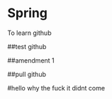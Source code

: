 # Spring
To learn github

##test github

##amendment 1

##pull github


#hello why the fuck it didnt come